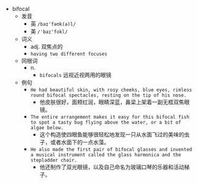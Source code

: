 - bifocal
  - 发音
    - 英 `/baɪ'fəʊk(ə)l/`
    - 美 `/'baɪ'fokl/`
  - 词义
    - adj. 双焦点的
    - `having two different focuses `
  - 同根词
    - n.
      - `bifocals` 远视近视两用的眼镜
  - 例句
    - `He had beautiful skin, with rosy cheeks, blue eyes, rimless round bifocal spectacles, resting on the tip of his nose.`
      - 他皮肤很好，面颊红润，眼睛深蓝，鼻梁上架着一副无框双焦眼镜。
    - `The entire arrangement makes it easy for this bifocal fish to spot a tasty bug flying above the water, or a bit of algae below.`
      - 这个构造使四眼鱼能够很轻松地发现一只从水面飞过的美味的虫子，或者水面下的一点水藻。
    - `He also made the first pair of bifocal glasses and invented a musical instrument called the glass harmonica and the stepladder chair.`
      - 他还制作了双光眼镜，以及自己命名为玻璃口琴的乐器和活动梯子。

